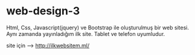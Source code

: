# web-design-3

Html, Css, Javascript(jquery) ve Bootstrap ile oluşturulmuş bir web sitesi.
Aynı zamanda yayınladığım ilk site. Tablet ve telefon uyumludur.

site için --> http://ilkwebsitem.ml/
